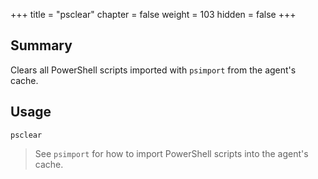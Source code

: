 +++
title = "psclear"
chapter = false
weight = 103
hidden = false
+++

## Summary
Clears all PowerShell scripts imported with `psimport` from the agent's cache.

## Usage
```
psclear
```

> See `psimport` for how to import PowerShell scripts into the agent's cache.
